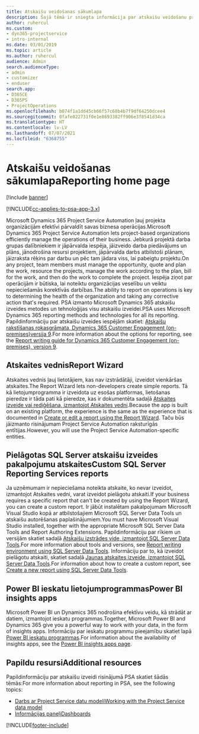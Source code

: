 ```yaml
---
title: Atskaišu veidošanas sākumlapa
description: Šajā tēmā ir sniegta informācija par atskaišu veidošanu programmā Dynamics 365 Project Service Automation.
author: ruhercul
ms.custom:
- dyn365-projectservice
- intro-internal
ms.date: 03/01/2019
ms.topic: article
ms.author: ruhercul
audience: Admin
search.audienceType:
- admin
- customizer
- enduser
search.app:
- D365CE
- D365PS
- ProjectOperations
ms.openlocfilehash: b074f1a1dd45cb66f57c68b4b7f9df64250dcee4
ms.sourcegitcommit: 0fafe022731f0e1e8693382ff906e3f8541d34ca
ms.translationtype: HT
ms.contentlocale: lv-LV
ms.lasthandoff: 07/07/2021
ms.locfileid: "6368755"
---
```

# <a name="reporting-home-page"></a><span data-ttu-id="9dafd-103">Atskaišu veidošanas sākumlapa</span><span class="sxs-lookup"><span data-stu-id="9dafd-103">Reporting home page</span></span>

[!include [banner](../includes/psa-now-project-operations.md)]

[!INCLUDE[cc-applies-to-psa-app-3.x](../includes/cc-applies-to-psa-app-3x.md)]

<span data-ttu-id="9dafd-104">Microsoft Dynamics 365 Project Service Automation ļauj projekta organizācijām efektīvi pārvaldīt savas biznesa operācijas.</span><span class="sxs-lookup"><span data-stu-id="9dafd-104">Microsoft Dynamics 365 Project Service Automation lets project-based organizations efficiently manage the operations of their business.</span></span> <span data-ttu-id="9dafd-105">Jebkurā projektā darba grupas dalībniekiem ir jāpārvalda iespēja, jāizveido darba piedāvājums un plāns, jānodrošina resursi projektiem, jāpārvalda darbs atbilstoši plānam, jāizraksta rēķins par darbu un pēc tam jādara viss, lai pabeigtu projektu.</span><span class="sxs-lookup"><span data-stu-id="9dafd-105">On any project, team members must manage the opportunity, quote and plan the work, resource the projects, manage the work according to the plan, bill for the work, and then do the work to complete the project.</span></span> <span data-ttu-id="9dafd-106">Iespēja ziņot par operācijām ir būtiska, lai noteiktu organizācijas veselību un veiktu nepieciešamās korektīvās darbības.</span><span class="sxs-lookup"><span data-stu-id="9dafd-106">The ability to report on operations is key to determining the health of the organization and taking any corrective action that's required.</span></span> <span data-ttu-id="9dafd-107">PSA izmanto Microsoft Dynamics 365 atskaišu izveides metodes un tehnoloģijas visu atskaišu izveidei.</span><span class="sxs-lookup"><span data-stu-id="9dafd-107">PSA uses Microsoft Dynamics 365 reporting methods and technologies for all its reporting.</span></span> <span data-ttu-id="9dafd-108">Papildinformāciju par atskaišu izveides iespējām skatiet: [Atskaišu rakstīšanas rokasgrāmata, Dynamics 365 Customer Engagement (on-premises)versija 9](/dynamics365/customerengagement/on-premises/analytics/reporting-analytics-with-dynamics-365).</span><span class="sxs-lookup"><span data-stu-id="9dafd-108">For more information about the options for reporting, see the [Report writing guide for Dynamics 365 Customer Engagement (on-premises), version 9](/dynamics365/customerengagement/on-premises/analytics/reporting-analytics-with-dynamics-365).</span></span>

## <a name="report-wizard"></a><span data-ttu-id="9dafd-109">Atskaites vednis</span><span class="sxs-lookup"><span data-stu-id="9dafd-109">Report Wizard</span></span>

<span data-ttu-id="9dafd-110">Atskaites vednis ļauj lietotājiem, kas nav izstrādātāji, izveidot vienkāršas atskaites.</span><span class="sxs-lookup"><span data-stu-id="9dafd-110">The Report Wizard lets non-developers create simple reports.</span></span> <span data-ttu-id="9dafd-111">Tā kā lietojumprogramma ir izveidota uz esošas platformas, lietošanas pieredze ir tāda pati kā pieredze, kas ir dokumentēta sadaļā [Atskaites izveide vai rediģēšana, izmantojot Atskaites vedni](/dynamics365/customerengagement/on-premises/basics/create-edit-copy-report-wizard).</span><span class="sxs-lookup"><span data-stu-id="9dafd-111">Because the app is built on an existing platform, the experience is the same as the experience that is documented in [Create or edit a report using the Report Wizard](/dynamics365/customerengagement/on-premises/basics/create-edit-copy-report-wizard).</span></span> <span data-ttu-id="9dafd-112">Taču būs jāizmanto risinājumam Project Service Automation raksturīgās entītijas.</span><span class="sxs-lookup"><span data-stu-id="9dafd-112">However, you will use the Project Service Automation-specific entities.</span></span>

## <a name="custom-sql-server-reporting-services-reports"></a><span data-ttu-id="9dafd-113">Pielāgotas SQL Server atskaišu izveides pakalpojumu atskaites</span><span class="sxs-lookup"><span data-stu-id="9dafd-113">Custom SQL Server Reporting Services reports</span></span>

<span data-ttu-id="9dafd-114">Ja uzņēmumam ir nepieciešama noteikta atskaite, ko nevar izveidot, izmantojot Atskaites vedni, varat izveidot pielāgotu atskaiti.</span><span class="sxs-lookup"><span data-stu-id="9dafd-114">If your business requires a specific report that can't be created by using the Report Wizard, you can create a custom report.</span></span> <span data-ttu-id="9dafd-115">Ir jābūt instalētam pakalpojumam Microsoft Visual Studio kopā ar atbilstošajiem Microsoft SQL Server Data Tools un atskaišu autorēšanas paplašinājumiem.</span><span class="sxs-lookup"><span data-stu-id="9dafd-115">You must have Microsoft Visual Studio installed, together with the appropriate Microsoft SQL Server Data Tools and Report Authoring Extensions.</span></span> <span data-ttu-id="9dafd-116">Papildinformāciju par rīkiem un versijām skatiet sadaļā [Atskaišu izstrādes vide, izmantojot SQL Server Data Tools](/dynamics365/customerengagement/on-premises/analytics/report-writing-environment-using-sql-server-data-tools).</span><span class="sxs-lookup"><span data-stu-id="9dafd-116">For more information about tools and versions, see [Report writing environment using SQL Server Data Tools](/dynamics365/customerengagement/on-premises/analytics/report-writing-environment-using-sql-server-data-tools).</span></span> <span data-ttu-id="9dafd-117">Informāciju par to, kā izveidot pielāgotu atskaiti, skatiet sadaļā [Jaunas atskaites izveide, izmantojot SQL Server Data Tools](/dynamics365/customerengagement/on-premises/analytics/create-a-new-report-using-sql-server-data-tools).</span><span class="sxs-lookup"><span data-stu-id="9dafd-117">For information about how to create a custom report, see [Create a new report using SQL Server Data Tools](/dynamics365/customerengagement/on-premises/analytics/create-a-new-report-using-sql-server-data-tools).</span></span>

## <a name="power-bi-insights-apps"></a><span data-ttu-id="9dafd-118">Power BI ieskatu lietojumprogrammas</span><span class="sxs-lookup"><span data-stu-id="9dafd-118">Power BI insights apps</span></span>

<span data-ttu-id="9dafd-119">Microsoft Power BI un Dynamics 365 nodrošina efektīvu veidu, kā strādāt ar datiem, izmantojot ieskatu programmas.</span><span class="sxs-lookup"><span data-stu-id="9dafd-119">Together, Microsoft Power BI and Dynamics 365 give you a powerful way to work with your data, in the form of insights apps.</span></span> <span data-ttu-id="9dafd-120">Informāciju par ieskatu programmu pieejamību skatiet lapā [Power BI ieskatu programmas](https://powerbi.microsoft.com/power-bi-insights-apps/).</span><span class="sxs-lookup"><span data-stu-id="9dafd-120">For information about the availability of insights apps, see the [Power BI insights apps page](https://powerbi.microsoft.com/power-bi-insights-apps/).</span></span>


## <a name="additional-resources"></a><span data-ttu-id="9dafd-121">Papildu resursi</span><span class="sxs-lookup"><span data-stu-id="9dafd-121">Additional resources</span></span>
<span data-ttu-id="9dafd-122">Papildinformāciju par atskaišu izveidi risinājumā PSA skatiet šādās tēmās:</span><span class="sxs-lookup"><span data-stu-id="9dafd-122">For more information about reporting in PSA, see the following topics:</span></span>

- [<span data-ttu-id="9dafd-123">Darbs ar Project Service datu modeli</span><span class="sxs-lookup"><span data-stu-id="9dafd-123">Working with the Project Service data model</span></span>](reports-working-project-service-data-model.md)
- [<span data-ttu-id="9dafd-124">Informācijas paneļi</span><span class="sxs-lookup"><span data-stu-id="9dafd-124">Dashboards</span></span>](reports-dashboards.md)



[!INCLUDE[footer-include](../includes/footer-banner.md)]